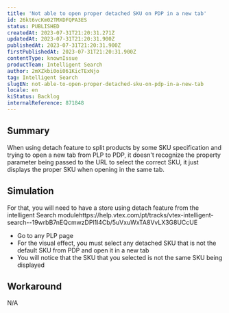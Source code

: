 ```yaml
---
title: 'Not able to open proper detached SKU on PDP in a new tab'
id: 26kt6vcKm02TMXDFQPA3ES
status: PUBLISHED
createdAt: 2023-07-31T21:20:31.271Z
updatedAt: 2023-07-31T21:20:31.900Z
publishedAt: 2023-07-31T21:20:31.900Z
firstPublishedAt: 2023-07-31T21:20:31.900Z
contentType: knownIssue
productTeam: Intelligent Search
author: 2mXZkbi0oi061KicTExNjo
tag: Intelligent Search
slugEN: not-able-to-open-proper-detached-sku-on-pdp-in-a-new-tab
locale: en
kiStatus: Backlog
internalReference: 871848
---
```


## Summary


When using detach feature to split products by some SKU specification and trying to open a new tab from PLP to PDP, it doesn't recognize the property parameter being passed to the URL to select the correct SKU, it just displays the proper SKU when opening in the same tab.


##

## Simulation


For that, you will need to have a store using detach feature from the intelligent Search modulehttps://help.vtex.com/pt/tracks/vtex-intelligent-search--19wrbB7nEQcmwzDPl1l4Cb/5uVxuWxTA8VvLX3G8UCcUE

- Go to any PLP page
- For the visual effect, you must select any detached SKU that is not the default SKU from PDP and open it in a new tab
- You will notice that the SKU that you selected is not the same SKU being displayed


##

## Workaround


N/A




